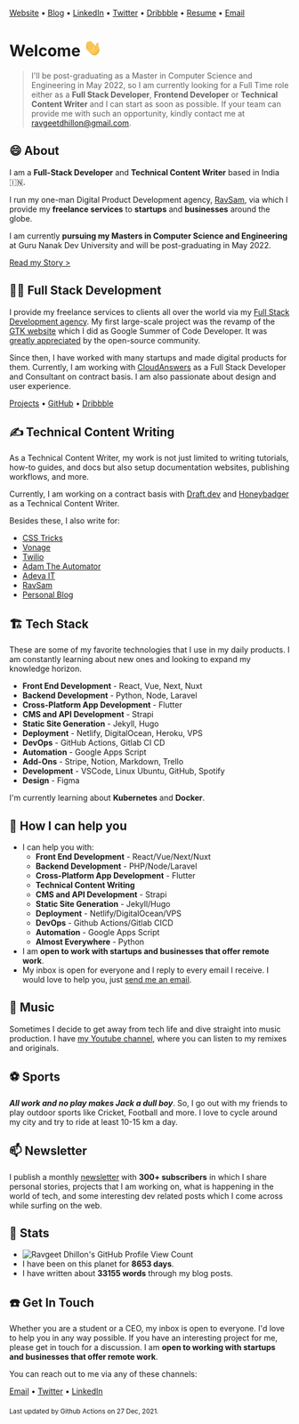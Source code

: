 [Website](https://www.ravgeet.in) &bull;
[Blog](https://blog.ravgeet.in/) &bull;
[LinkedIn](https://www.linkedin.com/in/ravgeetdhillon) &bull;
[Twitter](https://www.twitter.com/ravgeetdhillon) &bull;
[Dribbble](https://www.dribbble.com/ravgeetdhillon) &bull;
[Resume](https://www.ravgeet.in/resume/) &bull;
[Email](mailto:ravgeetdhillon@gmail.com)

# Welcome <img src="assets/wave.gif" width="32px">

> I'll be post-graduating as a Master in Computer Science and Engineering in May 2022, so I am currently looking for a Full Time role either as a **Full Stack Developer**, **Frontend Developer** or **Technical Content Writer** and I can start as soon as possible. If your team can provide me with such an opportunity, kindly contact me at ravgeetdhillon@gmail.com.

## 😄 About

I am a **Full-Stack Developer** and **Technical Content Writer** based in India 🇮🇳.

I run my one-man Digital Product Development agency, [RavSam](https://www.ravsam.in), via which I provide my **freelance services** to **startups** and **businesses** around the globe.

I am currently **pursuing my Masters in Computer Science and Engineering** at Guru Nanak Dev University and will be post-graduating in May 2022.

[Read my Story >](https://www.ravgeet.in/story/)

## 👨‍💻 Full Stack Development

I provide my freelance services to clients all over the world via my [Full Stack Development agency](https://www.ravsam.in). My first large-scale project was the revamp of the [GTK website](https://gtk.org) which I did as Google Summer of Code Developer. It was [greatly appreciated](https://twitter.com/GTKtoolkit/status/1230167481228107776) by the open-source community.

Since then, I have worked with many startups and made digital products for them.
Currently, I am working with [CloudAnswers](https://cloudanswers.com) as a Full Stack Developer and Consultant on contract basis. I am also passionate about design and user experience.

[Projects](https://www.ravgeet.in/projects/) &bull;
[GitHub](https://github.com/ravgeetdhillon) &bull;
[Dribbble](https://dribbble.com/ravgeetdhillon)

## ✍️ Technical Content Writing

As a Technical Content Writer, my work is not just limited to writing tutorials, how-to guides, and docs but also setup documentation websites, publishing workflows, and more.

Currently, I am working on a contract basis with [Draft.dev](https://draft.dev) and [Honeybadger](https://honeybadger.io) as a Technical Content Writer.

Besides these, I also write for:

- [CSS Tricks](https://css-tricks.com/author/ravgeetdhillon)
- [Vonage](https://learn.vonage.com/authors/ravgeet-dhillon/)
- [Twilio](https://www.twilio.com/blog/author/ravgeet_dhillon)
- [Adam The Automator](https://adamtheautomator.com/author/ravgeet-dhillon/)
- [Adeva IT](https://adevait.com/author/ravgeet-dhillon)
- [RavSam](https://www.ravsam.in/blog/)
- [Personal Blog](https://blog.ravgeet.in/)

## 🏗 Tech Stack

These are some of my favorite technologies that I use in my daily products. I am constantly learning about new ones and looking to expand my knowledge horizon.

- **Front End Development** - React, Vue, Next, Nuxt
- **Backend Development** - Python, Node, Laravel
- **Cross-Platform App Development** - Flutter
- **CMS and API Development** - Strapi
- **Static Site Generation** - Jekyll, Hugo
- **Deployment** - Netlify, DigitalOcean, Heroku, VPS
- **DevOps** - GitHub Actions, Gitlab CI CD
- **Automation** - Google Apps Script
- **Add-Ons** - Stripe, Notion, Markdown, Trello
- **Development** - VSCode, Linux Ubuntu, GitHub, Spotify
- **Design** - Figma

I'm currently learning about **Kubernetes** and **Docker**.

## 🤝 How I can help you

- I can help you with:
  - **Front End Development** - React/Vue/Next/Nuxt
  - **Backend Development** - PHP/Node/Laravel
  - **Cross-Platform App Development** - Flutter
  - **Technical Content Writing**
  - **CMS and API Development** - Strapi
  - **Static Site Generation** - Jekyll/Hugo
  - **Deployment** - Netlify/DigitalOcean/VPS
  - **DevOps** - Github Actions/Gitlab CICD
  - **Automation** - Google Apps Script
  - **Almost Everywhere** - Python
- I am **open to work with startups and businesses that offer remote work**.
- My inbox is open for everyone and I reply to every email I receive. I would love to help you, just [send me an email](mailto:ravgeetdhillon@gmail.com).

## 🎹 Music

Sometimes I decide to get away from tech life and dive straight into music production. I have [my Youtube channel](https://youtube.com/ravdmusic), where you can listen to my remixes and originals.

## ⚽️ Sports

***All work and no play makes Jack a dull boy***. So, I go out with my friends to play outdoor sports like Cricket, Football and more. I love to cycle around my city and try to ride at least 10-15 km a day.

## 📫 Newsletter

I publish a monthly [newsletter](https://www.ravsam.in/newsletter/) with **300+ subscribers** in which I share personal stories, projects that I am working on, what is happening in the world of tech, and some interesting dev related posts which I come across while surfing on the web.

## 🎯 Stats

- ![Ravgeet Dhillon's GitHub Profile View Count](https://komarev.com/ghpvc/?username=ravgeetdhillon)
- I have been on this planet for **8653 days**.
- I have written about **33155 words** through my blog posts.

## ☎️ Get In Touch

Whether you are a student or a CEO, my inbox is open to everyone. I'd love to help you in any way possible. If you have an interesting project for me, please get in touch for a discussion. I am **open to working with startups and businesses that offer remote work**.

You can reach out to me via any of these channels:

[Email](mailto:ravgeetdhillon@gmail.com) &bull;
[Twitter](https://www.twitter.com/ravgeetdhillon) &bull;
[LinkedIn](https://www.linkedin.com/in/ravgeetdhillon)

<sub>Last updated by Github Actions on 27 Dec, 2021.</sub>
